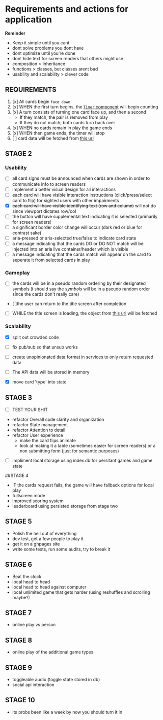 # Requirements and actions for application

**Reminder**

- Keep it simple until you cant
- dont solve problems you dont have
- dont optimize until you're done
- dont hide text for screen readers that others might use
- composition > inheritance
- functions > classes, but classes arent bad
- usability and scalability > clever code

## REQUIREMENTS

1. [x] All cards begin `face down`.
1. [x] WHEN the first turn begins, the [`Timer` component](../src/components/Timer/Timer.js) will begin counting
1. [x] A turn consists of turning one card face up, and then a second
    - If they match, the pair is removed from play
    - If they do not match, both cards turn back over
1. [x] WHEN no cards remain in play the game ends
1. [x] WHEN then game ends, the timer will stop
1. [ ] card data will be fetched from [this url](https://web-code-test-dot-nyt-games-prd.appspot.com/cards.json)

## STAGE 2

### Usability

- [ ] all card signs must be announced when cards are shown in order to communicate info to screen readers
- [ ] implement a better visual design for all interactions
- [ ] each card will have visible interaction instructions (click/press/select card to flip) for sighted users with other impairments
- [x] ~~each card will have visible identifying text (row and column)~~ will not do since viewport dictates row/col
- [ ] the button will have supplemental text indicating it is selected (primarily for screen readers)
- [ ] a significant border color change will occur (dark red or blue for contrast sake)
- [ ] aria-pressed or aria-selected true/false to indicate card state
- [ ] a message indicating that the cards DO or DO NOT match will be injected into an aria live container/header which is visible
- [ ] a message indicating that the cards match will appear on the card to seperate it from selected cards in play

### Gameplay

- [ ] the cards will be in a pseudo random ordering by their designated symbols (i should say the _symbols_ will be in a pseudo random order since the cards don't really care)
- [ ]the user can return to the title screen after completion
- [ ] WHILE the title screen is loading, the object from [this url](https://web-code-test-dot-nyt-games-prd.appspot.com/cards.json) will be fetched

### Scalability

- [x] split out crowded code
- [ ] fix pub/sub so that unsub works
- [ ] create unopinionated data format in services to only return requested data
- [ ] The API data will be stored in memory
- [x] move card 'type' into state






## STAGE 3
- [ ] TEST YOUR SHIT
- refactor Overall code clarity and organization
- refactor State management
- refactor Attention to detail
- refactor User experience
    - make the card flips animate
    - look at making it a table (sometimes easier for screen readers) or a non submitting form (just for semantic purposes)
- [ ] impliment local storage using index db for persitant games and game state

##STAGE 4
- IF the cards request fails, the game will have fallback options for local play
- fullscreen mode
- improved scoring system
- leaderboard using persisted storage from stage two

## STAGE 5
- Polish the hell out of everything
- dev test, get a few people to play it
- get it on a ghpages site
- write some tests, run some audits, try to break it

## STAGE 6
- Beat the clock
- local head to head
- local head to head against computer
- local unlimited game that gets harder (using reshuffles and scrolling maybe?)

## STAGE 7
- online play vs person

## STAGE 8
- online play of the additional game types

## STAGE 9
- toggleable audio (toggle state stored in db)
- social api interaction

## STAGE 10
- its probs been like a week by now you should turn it in
